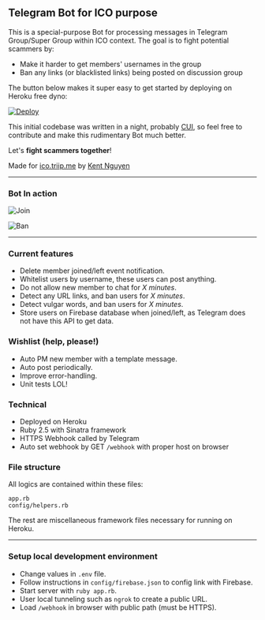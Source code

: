 ## Telegram Bot for ICO purpose

This is a special-purpose Bot for processing messages in Telegram Group/Super Group within ICO context.
The goal is to fight potential scammers by:

- Make it harder to get members' usernames in the group
- Ban any links (or blacklisted links) being posted on discussion group

The button below makes it super easy to get started by deploying on Heroku free dyno:

[![Deploy](https://www.herokucdn.com/deploy/button.svg)](https://heroku.com/deploy)

This initial codebase was written in a night, probably [CUI](http://brej.org/edit/influence/), so feel free to contribute and make this rudimentary Bot much better.

Let's **fight scammers together**!

Made for [ico.triip.me](https://ico.triip.me) by [Kent Nguyen](github.com/kentnguyen)

---

### Bot In action

![Join](https://raw.githubusercontent.com/triipme/telegram-ico-bot/master/public/screenshot_hide_joined.jpeg)

![Ban](https://raw.githubusercontent.com/triipme/telegram-ico-bot/master/public/screenshot_temp_ban.jpeg)

---

### Current features

- Delete member joined/left event notification.
- Whitelist users by username, these users can post anything.
- Do not allow new member to chat for *X minutes*.
- Detect any URL links, and ban users for *X minutes*.
- Detect vulgar words, and ban users for *X minutes*.
- Store users on Firebase database when joined/left, as Telegram does not have this API to get data.

### Wishlist (help, please!)

- Auto PM new member with a template message.
- Auto post periodically.
- Improve error-handling.
- Unit tests LOL!

### Technical

- Deployed on Heroku
- Ruby 2.5 with Sinatra framework
- HTTPS Webhook called by Telegram
- Auto set webhook by GET `/webhook` with proper host on browser

### File structure

All logics are contained within these files:

    app.rb
    config/helpers.rb

The rest are miscellaneous framework files necessary for running on Heroku.

---

### Setup local development environment

- Change values in `.env` file.
- Follow instructions in `config/firebase.json` to config link with Firebase.
- Start server with `ruby app.rb`.
- User local tunneling such as `ngrok` to create a public URL.
- Load `/webhook` in browser with public path (must be HTTPS).
